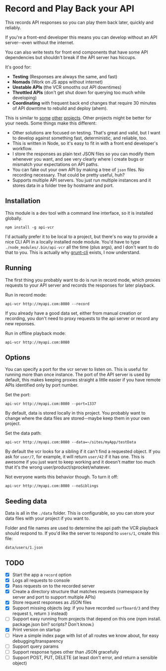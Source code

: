 # Record and Play Back your API

This records API responses so you can play them back later, quickly and reliably.

If you're a front-end developer this means you can develop without an API server--even without the internet.

You can also write tests for front end components that have some API dependencies but shouldn't break if the API server has hiccups.

It's good for:

* **Testing** (Responses are always the same, and fast)
* **Nomads** (Work on JS apps without internet)
* **Unstable APIs** (the VCR smooths out API downtimes)
* **Throttled APIs** (don't get shut down for querying too much while developing)
* **Coordinating** with frequent back end changes that require 30 minutes of API downtime to rebuild and deploy (ahem).

This is similar to [some](https://github.com/vcr/vcr) [other](http://www.mock-server.com/) [projects](https://github.com/assaf/node-replay). Other projects might be better for your needs. Some things make this different:
* Other solutions are focused on testing. That's great and valid, but I want to develop against something fast, deterministic, and reliable, too.
* This is written in Node, so it's easy to fit in with a front end developer's workflow.
* I store the responses as plain text JSON files so you can modify them whenever you want, and see very clearly where I create bugs or mismatch your expectations on API paths.
* You can fake out your own API by making a tree of `json` files. No recording necessary. That could be pretty useful, huh?
* Supports multiple API servers. You just run multiple instances and it stores data in a folder tree by hostname and port.


## Installation

This module is a dev tool with a command line interface, so it is installed globally.

    npm install -g api-vcr

I'd actually prefer it to be local to a project, but there's no way to provide a nice CLI API in a locally installed node module.
You'd have to type `./node_modules/.bin/api-vcr` all the time (plus args), and I don't want to do that to you.
This is actually why [grunt-cli](https://github.com/gruntjs/grunt-cli) exists, I now understand.


## Running

The first thing you probably want to do is run in record mode, which proxies requests to your API server and records the responses for later playback.

Run in record mode:

    api-vcr http://myapi.com:8080 --record

If you already have a good data set, either from manual creation or recording, you don't need to proxy requests to the api server or record any new reponses.

Run in offline playback mode:

    api-vcr http://myapi.com:8080


## Options

You can specify a port for the vcr server to listen on.
This is useful for running more than once instance.
The port of the API server is used by default,
this makes keeping proxies straight a little easier if you have remote APIs identified only by port number.

Set the port:

    api-vcr http://myapi.com:8080 --port=1337

By default, data is stored locally in this project. You probably want to change where the data files are stored--maybe keep them in your own project.

Set the data path:

    api-vcr http://myapi.com:8080 --data=~/sites/myApp/testData

By default the vcr looks for a sibling if it can't find a requested object. If you ask for `user/7`, for example, it will return `user/42` if it has one.
This is awesome if you just want to keep working and it doesn't matter too much that it's the wrong user/product/sprocket/whatever.

Not everyone wants this behavior though. To turn it off:

    api-vcr http://myapi.com:8080 --noSiblings


## Seeding data

Data is all in the `./data` folder. This is configurable, so you can store your data files with your project if you want to.

Folder and file names are used to determine the api path the VCR playback should respond to.
If you'd like the server to respond to `users/1`, create this file:

    data/users/1.json


## TODO

- [x] Start the app a `record` option
- [x] Logs all requests to console
- [x] Pass requests on to the recorded server
- [x] Create a directory structure that matches requests (namespace by server and port to support multiple APIs)
- [x] Store request responses as JSON files
- [x] Support missing objects (eg: if you have recorded `surfboard/3` and they request `5`, return `3` instead)
- [ ] Support easy running from projects that depend on this one (npm install. package.json bin? scripts? Don't know.)
- [x] Print version on startup
- [ ] Have a simple index page with list of all routes we know about, for easy debugging/transparency
- [ ] Support query params
- [ ] Support response types other than JSON gracefully
- [ ] Support POST, PUT, DELETE (at least don't error, and return a sensible object)